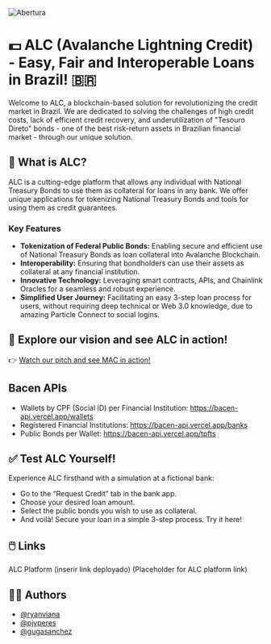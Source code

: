 
![Abertura](https://github.com/pjvperes/alc/assets/62973287/e38ddf29-bbf2-43cd-bf8b-81a1bb443ee0)

# 💵 ALC (Avalanche Lightning Credit) - Easy, Fair and Interoperable Loans in Brazil! 🇧🇷

Welcome to ALC, a blockchain-based solution for revolutionizing the credit market in Brazil. We are dedicated to solving the challenges of high credit costs, lack of efficient credit recovery, and underutilization of "Tesouro Direto" bonds - one of the best risk-return assets in Brazilian financial market - through our unique solution.

## 🌟 What is ALC?
ALC is a cutting-edge platform that allows any individual with National Treasury Bonds to use them as collateral for loans in any bank. We offer unique applications for tokenizing National Treasury Bonds and tools for using them as credit guarantees.

### Key Features
- **Tokenization of Federal Public Bonds:** Enabling secure and efficient use of National Treasury Bonds as loan collateral into Avalanche Blockchain.
- **Interoperability:** Ensuring that bondholders can use their assets as collateral at any financial institution.
- **Innovative Technology:** Leveraging smart contracts, APIs, and Chainlink Oracles for a seamless and robust experience.
- **Simplified User Journey:** Facilitating an easy 3-step loan process for users, without requiring deep technical or Web 3.0 knowledge, due to amazing Particle Connect to social logins.

## 🎥 Explore our vision and see ALC in action!
👉 [Watch our pitch and see MAC in action!](https://youtube.com/)

## Bacen APIs
- Wallets by CPF (Social ID) per Financial Institution: https://bacen-api.vercel.app/wallets
- Registered Financial Institutions: https://bacen-api.vercel.app/banks
- Public Bonds per Wallet: https://bacen-api.vercel.app/tpfts


## ✅ Test ALC Yourself!
Experience ALC firsthand with a simulation at a fictional bank:

- Go to the “Request Credit” tab in the bank app.
- Choose your desired loan amount.
- Select the public bonds you wish to use as collateral.
- And voilà! Secure your loan in a simple 3-step process. Try it here!

## 🖱️ Links
ALC Platform
(inserir link deployado) (Placeholder for ALC platform link)

## 👨‍💻 Authors

- [@ryanviana](https://www.github.com/ryanviana)
- [@pjvperes](https://www.github.com/pjvperes)
- [@gugasanchez](https://www.github.com/gugasanchez)
